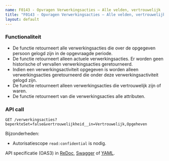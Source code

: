 ```yaml
---
name: F0143 - Opvragen Verwerkingsacties – Alle velden, vertrouwelijk
title: "F0143 - Opvragen Verwerkingsacties – Alle velden, vertrouwelijk"
layout: default
---
```


### Functionaliteit

* De functie retourneert alle verwerkingsacties die over de opgegeven persoon gelogd zijn in de opgevraagde periode.
* De functie retourneert alleen actuele verwerkingsacties. Er worden geen historische of vervallen verwerkingsacties geretourneerd.
* Indien een verwerkingsactiviteit opgegeven is worden alleen verwerkingsacties geretourneerd die onder deze verwerkingsactiviteit gelogd zijn.
* De functie retourneert alleen verwerkingsacties die vertrouwelijk zijn of waren.
* De functie retourneert van die verwerkingsacties alle attributen.


### API call

`GET /verwerkingsacties?beperkteSet=false&vertrouwelijkheid__in=Vertrouwelijk,Opgeheven`

Bijzonderheden:
* Autorisatiescope `read:confidential` is nodig.

API specificatie (OAS3) in
  [ReDoc](http://redocly.github.io/redoc/?url=https://raw.githubusercontent.com/VNG-Realisatie/gemma-verwerkingenlogging/master/docs/_content/api/oas-specification/logging-verwerkingen-api/openapi.yaml#operation/verwerkingsactie_list),
  [Swagger](https://petstore.swagger.io/?url=https://raw.githubusercontent.com/VNG-Realisatie/gemma-verwerkingenlogging/master/docs/_content/api/oas-specification/logging-verwerkingen-api/openapi.yaml#/REST%20calls/verwerkingsactie_list) of
  [YAML](https://raw.githubusercontent.com/VNG-Realisatie/gemma-verwerkingenlogging/master/docs/_content/api/oas-specification/logging-verwerkingen-api/openapi.yaml).

